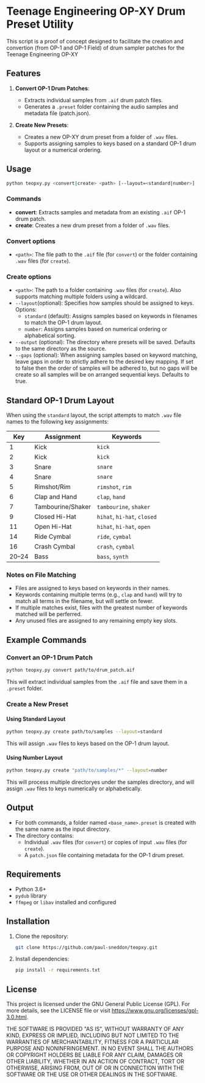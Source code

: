 # Teenage Engineering OP-XY Drum Preset Utility

This script is a proof of concept designed to facilitate the creation and convertion (from OP-1 and OP-1 Field) of drum sampler patches for the Teenage Engineering OP-XY

## Features

1. **Convert OP-1 Drum Patches**:
   - Extracts individual samples from `.aif` drum patch files.
   - Generates a `.preset` folder containing the audio samples and metadata file (patch.json).

2. **Create New Presets**:
   - Creates a new OP-XY drum preset from a folder of `.wav` files.
   - Supports assigning samples to keys based on a standard OP-1 drum layout or a numerical ordering.

## Usage

```bash
python teopxy.py <convert|create> <path> [--layout=<standard|number>]
```

### Commands

- **convert**: Extracts samples and metadata from an existing `.aif` OP-1 drum patch.
- **create**: Creates a new drum preset from a folder of `.wav` files.

### Convert options

- `<path>`: The file path to the `.aif` file (for `convert`) or the folder containing `.wav` files (for `create`).


### Create options
- `<path>`: The path to a folder containing `.wav` files (for `create`). Also supports matching multiple folders using a wildcard.
- `--layout`(optional): Specifies how samples should be assigned to keys. Options:
  - `standard` (default): Assigns samples based on keywords in filenames to match the OP-1 drum layout.
  - `number`: Assigns samples based on numerical ordering or alphabetical sorting.
- `--output` (optional): The directory where presets will be saved. Defaults to the same directory as the source.
- `--gaps` (optional): When assigning samples based on keyword matching, leave gaps in order to strictly adhere to the desired key mapping. If set to false then the order of samples will be adhered to, but no gaps will be create so all samples will be on arranged sequential keys. Defaults to true. 

## Standard OP-1 Drum Layout

When using the `standard` layout, the script attempts to match `.wav` file names to the following key assignments:

| Key | Assignment         | Keywords                         |
|-----|--------------------|----------------------------------|
| 1   | Kick               | `kick`                          |
| 2   | Kick               | `kick`                          |
| 3   | Snare              | `snare`                         |
| 4   | Snare              | `snare`                         |
| 5   | Rimshot/Rim        | `rimshot`, `rim`                |
| 6   | Clap and Hand      | `clap`, `hand`                  |
| 7   | Tambourine/Shaker  | `tambourine`, `shaker`          |
| 9   | Closed Hi-Hat      | `hihat`, `hi-hat`, `closed`     |
| 11  | Open Hi-Hat        | `hihat`, `hi-hat`, `open`       |
| 14  | Ride Cymbal        | `ride`, `cymbal`                |
| 16  | Crash Cymbal       | `crash`, `cymbal`               |
| 20–24 | Bass              | `bass`, `synth`                          |

### Notes on File Matching

- Files are assigned to keys based on keywords in their names.
- Keywords containing multiple terms (e.g., `clap` and `hand`) will try to match all terms in the filename, but will settle on fewer.
- If multiple matches exist, files with the greatest number of keywords matched will be perferred.
- Any unused files are assigned to any remaining empty key slots.

## Example Commands

### Convert an OP-1 Drum Patch

```bash
python teopxy.py convert path/to/drum_patch.aif
```

This will extract individual samples from the `.aif` file and save them in a `.preset` folder.

### Create a New Preset

#### Using Standard Layout

```bash
python teopxy.py create path/to/samples --layout=standard
```

This will assign `.wav` files to keys based on the OP-1 drum layout.

#### Using Number Layout

```bash
python teopxy.py create "path/to/samples/*" --layout=number
```

This will process multiple directoryes under the samples directory, and will assign `.wav` files to keys numerically or alphabetically.

## Output

- For both commands, a folder named `<base_name>.preset` is created with the same name as the input directory.
- The directory contains:
  - Individual `.wav` files (for `convert`) or copies of input `.wav` files (for `create`).
  - A `patch.json` file containing metadata for the OP-1 drum preset.

## Requirements

- Python 3.6+
- `pydub` library
- `ffmpeg` or `libav` installed and configured

## Installation

1. Clone the repository:
   ```bash
   git clone https://github.com/paul-sneddon/teopxy.git
   ```
2. Install dependencies:
   ```bash
   pip install -r requirements.txt
   ```

## License

This project is licensed under the GNU General Public License (GPL). For more details, see the LICENSE file or visit https://www.gnu.org/licenses/gpl-3.0.html.

THE SOFTWARE IS PROVIDED "AS IS", WITHOUT WARRANTY OF ANY KIND, EXPRESS OR IMPLIED, INCLUDING BUT NOT LIMITED TO THE WARRANTIES OF MERCHANTABILITY, FITNESS FOR A PARTICULAR PURPOSE AND NONINFRINGEMENT. IN NO EVENT SHALL THE AUTHORS OR COPYRIGHT HOLDERS BE LIABLE FOR ANY CLAIM, DAMAGES OR OTHER LIABILITY, WHETHER IN AN ACTION OF CONTRACT, TORT OR OTHERWISE, ARISING FROM, OUT OF OR IN CONNECTION WITH THE SOFTWARE OR THE USE OR OTHER DEALINGS IN THE SOFTWARE.

